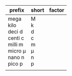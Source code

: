 | prefix                                                                      | short                                | factor |
| --------------------------------------------------------------------------- | ------------------------------------ | ------ |
| mega<br>kilo<br>deci d<br>centi c<br>milli m<br>micro μ<br>nano n<br>pico p | M<br>k<br>d<br>c<br>m<br>μ<br>n<br>p |        |
|                                                                             |                                      |        |
